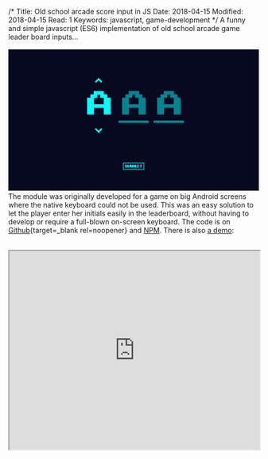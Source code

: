 /*
Title: Old school arcade score input in JS
Date: 2018-04-15
Modified: 2018-04-15
Read: 1
Keywords: javascript, game-development
*/
A funny and simple javascript (ES6) implementation of old school arcade game leader board inputs...  
<br>
![screenshot](https://raw.githubusercontent.com/pecuchet/arcade-score-initials/gh-pages/screenshot.jpg)
<br>
The module was originally developed for a game on big Android screens where the native
keyboard could not be used. This was an easy solution to let the player enter 
her initials easily in the leaderboard, without having to develop or require a full-blown on-screen keyboard. 
The code is on [Github](https://github.com/pecuchet/arcade-score-initials){target=_blank rel=noopener} 
and [NPM](https://www.npmjs.com/package/arcade-score-initials). 
There is also [a demo](https://pecuchet.github.io/arcade-score-initials/):  
<br>
<iframe src="https://pecuchet.github.io/arcade-score-initials/" width="100%" style="min-height:400px"></iframe>
